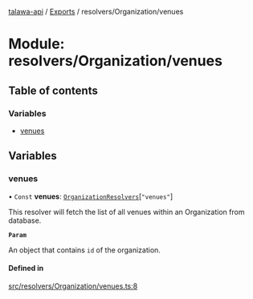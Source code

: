 [talawa-api](../README.md) / [Exports](../modules.md) / resolvers/Organization/venues

# Module: resolvers/Organization/venues

## Table of contents

### Variables

- [venues](resolvers_Organization_venues.md#venues)

## Variables

### venues

• `Const` **venues**: [`OrganizationResolvers`](types_generatedGraphQLTypes.md#organizationresolvers)[``"venues"``]

This resolver will fetch the list of all venues within an Organization from database.

**`Param`**

An object that contains `id` of the organization.

#### Defined in

[src/resolvers/Organization/venues.ts:8](https://github.com/PalisadoesFoundation/talawa-api/blob/53234da/src/resolvers/Organization/venues.ts#L8)
